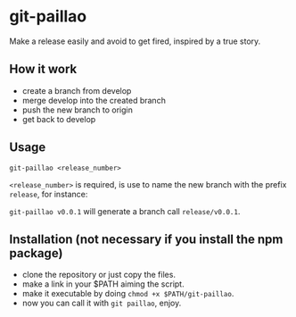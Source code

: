 # git-paillao

Make a release easily and avoid to get fired, inspired by a true story.

## How it work

- create a branch from develop
- merge develop into the created branch
- push the new branch to origin
- get back to develop

## Usage

`git-paillao <release_number>`

`<release_number>` is required, is use to name the new branch with the prefix `release`, for instance:

`git-paillao v0.0.1` will generate a branch call `release/v0.0.1`.

## Installation (not necessary if you install the npm package)

- clone the repository or just copy the files.
- make a link in your $PATH aiming the script.
- make it executable by doing `chmod +x $PATH/git-paillao`.
- now you can call it with `git paillao`, enjoy.